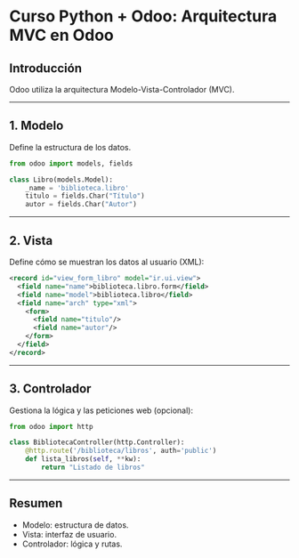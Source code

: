 # Curso Python + Odoo: Arquitectura MVC en Odoo

## Introducción

Odoo utiliza la arquitectura Modelo-Vista-Controlador (MVC).

---

## 1. Modelo

Define la estructura de los datos.

```python
from odoo import models, fields

class Libro(models.Model):
    _name = 'biblioteca.libro'
    titulo = fields.Char("Título")
    autor = fields.Char("Autor")
```

---

## 2. Vista

Define cómo se muestran los datos al usuario (XML):

```xml
<record id="view_form_libro" model="ir.ui.view">
  <field name="name">biblioteca.libro.form</field>
  <field name="model">biblioteca.libro</field>
  <field name="arch" type="xml">
    <form>
      <field name="titulo"/>
      <field name="autor"/>
    </form>
  </field>
</record>
```

---

## 3. Controlador

Gestiona la lógica y las peticiones web (opcional):

```python
from odoo import http

class BibliotecaController(http.Controller):
    @http.route('/biblioteca/libros', auth='public')
    def lista_libros(self, **kw):
        return "Listado de libros"
```

---

## Resumen

- Modelo: estructura de datos.
- Vista: interfaz de usuario.
- Controlador: lógica y rutas.
